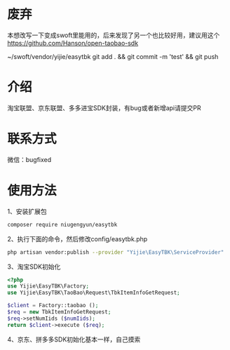 # 废弃
本想改写一下变成swoft里能用的，后来发现了另一个也比较好用，建议用这个
https://github.com/Hanson/open-taobao-sdk


~/swoft/vendor/yijie/easytbk
git add . && git commit -m 'test' && git push
# 介绍

淘宝联盟、京东联盟、多多进宝SDK封装，有bug或者新增api请提交PR

# 联系方式
微信：bugfixed


# 使用方法
1、安装扩展包

```bash
composer require niugengyun/easytbk
```


2、执行下面的命令，然后修改config/easytbk.php

```bash
php artisan vendor:publish --provider "Yijie\EasyTBK\ServiceProvider"
```

3、淘宝SDK初始化

```php
<?php
use Yijie\EasyTBK\Factory;
use Yijie\EasyTBK\TaoBao\Request\TbkItemInfoGetRequest;

$client = Factory::taobao ();
$req = new TbkItemInfoGetRequest;
$req->setNumIids ($numIids);
return $client->execute ($req);
```

4、京东、拼多多SDK初始化基本一样，自己摸索
